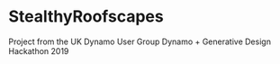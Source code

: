 # StealthyRoofscapes
Project from the UK Dynamo User Group Dynamo + Generative Design Hackathon 2019
